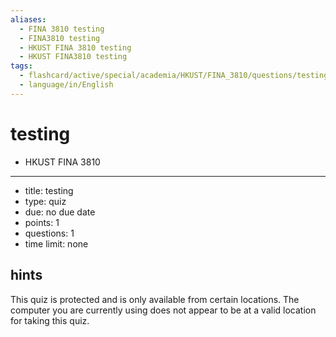 ```yaml
---
aliases:
  - FINA 3810 testing
  - FINA3810 testing
  - HKUST FINA 3810 testing
  - HKUST FINA3810 testing
tags:
  - flashcard/active/special/academia/HKUST/FINA_3810/questions/testing
  - language/in/English
---
```


# testing

- HKUST FINA 3810

---

- title: testing
- type: quiz
- due: no due date
- points: 1
- questions: 1
- time limit: none

## hints

This quiz is protected and is only available from certain locations. The computer you are currently using does not appear to be at a valid location for taking this quiz.
